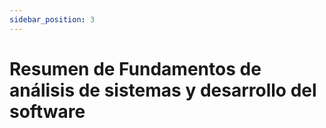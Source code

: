 ```yaml
---
sidebar_position: 3
---
```


# Resumen de Fundamentos de análisis de sistemas y desarrollo del software